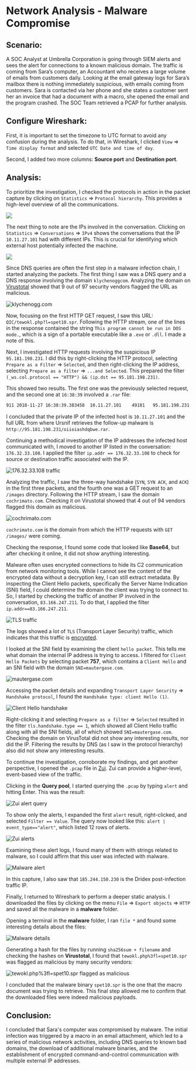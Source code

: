 # Network Analysis - Malware Compromise

## Scenario:

A SOC Analyst at Umbrella Corporation is going through SIEM alerts and sees the alert for connections to a known malicious domain. The traffic is coming from Sara’s computer, an Accountant who receives a large volume of emails from customers daily. Looking at the email gateway logs for Sara’s mailbox there is nothing immediately suspicious, with emails coming from customers. Sara is contacted via her phone and she states a customer sent her an invoice that had a document with a macro, she opened the email and the program crashed. The SOC Team retrieved a PCAP for further analysis.

## Configure Wireshark:

First, it is important to set the timezone to UTC format to avoid any confusion during the analysis. To do that, in Wireshark, I clicked `View` => `Time display format` and selected `UTC Date and time of day`.

Second, I added two more columns: **Source port** and **Destination port**.

## Analysis:

To prioritize the investigation, I checked the protocols in action in the packet capture by clicking on `Statistics` => `Protocol hierarchy`. This provides a high-level overview of all the communications.

![](../assets/packets-in-use.png)

The next thing to note are the IPs involved in the conversation. Clicking on `Statistics` => `Conversations` => `IPv4` shows the conversations that the IP `10.11.27.101` had with different IPs. This is crucial for identifying which external host potentially infected the machine.

![](../assets/conversations.png)

Since DNS queries are often the first step in a malware infection chain, I started analyzing the packets. The first thing I saw was a DNS query and a DNS response involving the domain `klychenoggcom`. Analyzing the domain on [Virustotal](https://www.virustotal.com/) showed that 9 out of 97 security vendors flagged the URL as malicious.

![klychenogg.com](../assets/klychenoggcom.png)

Now, focusing on the first HTTP GET request, I saw this URL: `QIC/tewokl.php?l=spet10.spr`. Following the HTTP stream, one of the lines in the response contained the string `This program cannot be run in DOS mode.`, which is a sign of a portable executable like a `.exe` or `.dll`. I made a note of this.

Next, I investigated HTTP requests involving the suspicious IP `95.181.198.231`. I did this by right-clicking the HTTP protocol, selecting `Prepare as a Filter` => `Selected`, and then right-clicking the IP address, selecting `Prepare as a filter` => `...and Selected`. This prepared the filter `(_ws.col.protocol == "HTTP") && (ip.dst == 95.181.198.231)`.

This showed two results. The first one was the previously selected request, and the second one at `16:38:39` involved a `.rar` file:

```sh
911	2018-11-27 16:38:39.383458	10.11.27.101	49181	95.181.198.231	80	HTTP	236	GET /oiioiashdqbwe.rar HTTP/1.1 
```

I concluded that the private IP of the infected host is `10.11.27.101` and the full URL from where Ursnif retrieves the follow-up malware is `http://95.181.198.231/oiioiashdqbwe.rar`.

Continuing a methodical investigation of the IP addresses the infected host communicated with, I moved to another IP listed in the conversation: `176.32.33.108`. I applied the filter `ip.addr == 176.32.33.108` to check for source or destination traffic associated with the IP.

![176.32.33.108 traffic](../assets/1763233108traffic.png)

Analyzing the traffic, I saw the three-way handshake (`SYN`, `SYN ACK`, and `ACK`) in the first three packets, and the fourth one was a GET request to an `/images` directory. Following the HTTP stream, I saw the domain `cochrimato.com`. Checking it on Virustotal showed that 4 out of 94 vendors flagged this domain as malicious.

![cochrimato.com](../assets/cochrimatocom.png)

`cochrimato.com` is the domain from which the HTTP requests with `GET /images/` were coming.

Checking the response, I found some code that looked like **Base64**, but after checking it online, it did not show anything interesting.

Malware often uses encrypted connections to hide its C2 communication from network monitoring tools. While I cannot see the content of the encrypted data without a decryption key, I can still extract metadata. By inspecting the Client Hello packets, specifically the Server Name Indication (SNI) field, I could determine the domain the client was trying to connect to.
So, I started by checking the traffic of another IP involved in the conversation, `83.166.247.211`. To do that, I applied the filter `ip.addr==83.166.247.211`.

![TLS traffic](../assets/tls-traffic.png)

The logs showed a lot of `TLS` (Transport Layer Security) traffic, which indicates that this traffic is [encrypted](https://www.cloudflare.com/learning/ssl/transport-layer-security-tls/).

I looked at the SNI field by examining the client `hello packet`. This tells me what domain the internal IP address is trying to access. I filtered for `Client Hello Packets` by selecting packet **757**, which contains a `Client Hello` and an SNI field with the domain `SNI=mautergase.com`.

![mautergase.com](../assets/mautergasecom.png)

Accessing the packet details and expanding `Transport Layer Security` => `Handshake protocol`, I found the `Handshake type: client Hello (1)`.

![Client Hello handshake](../assets/client-hello-handshake.png)

Right-clicking it and selecting `Prepare as a filter` => `Selected` resulted in the filter `tls.handshake.type == 1`, which showed all Client Hello traffic along with all the SNI fields, all of which showed `SNI=mautergase.com`. Checking the domain on VirusTotal did not show any interesting results, nor did the IP. Filtering the results by DNS (as I saw in the protocol hierarchy) also did not show any interesting results.

To continue the investigation, corroborate my findings, and get another perspective, I opened the `.pcap` file in [Zui](https://www.brimdata.io/download/). Zui can provide a higher-level, event-based view of the traffic.

Clicking in the **Query pool**, I started querying the `.pcap` by typing `alert` and hitting Enter. This was the result:

![Zui alert query](../assets/zui-alert-query.png)

To show only the alerts, I expanded the first `alert` result, right-clicked, and selected `Filter == Value`. The query now looked like this: `alert | event_type=="alert"`, which listed 12 rows of alerts.

![Zui alerts](../assets/zui-alerts.png)

Examining these alert logs, I found many of them with strings related to malware, so I could affirm that this user was infected with malware.

![Malware alert](../assets/malware-alert.png)

In this capture, I also saw that `185.244.150.230` is the Dridex post-infection traffic IP.

Finally, I returned to Wireshark to perform a deeper static analysis. I downloaded the files by clicking on the menu `File` => `Export objects` => `HTTP` and saved all the malware in a **malware** folder.

Opening a terminal in the **malware** folder, I ran `file *` and found some interesting details about the files:

![Malware details](../assets/malware-details.png)

Generating a hash for the files by running `sha256sum + filename` and checking the hashes on **Virustotal**, I found that `tewokl.php%3fl=spet10.spr` was flagged as malicious by many security vendors:

![tewokl.php%3fl=spet10.spr flagged as malicious](../assets/flagged-as-malicious.png)

I concluded that the malware binary `spet10.spr` is the one that the macro document was trying to retrieve. This final step allowed me to confirm that the downloaded files were indeed malicious payloads.

## Conclusion:

I concluded that Sara's computer was compromised by malware. The initial infection was triggered by a macro in an email attachment, which led to a series of malicious network activities, including DNS queries to known bad domains, the download of additional malware binaries, and the establishment of encrypted command-and-control communication with multiple external IP addresses.
